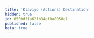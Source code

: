 ```yaml
---
title: 'Klaviyo (Actions) Destination'
hidden: true
id: 650bdf1a62fb34ef0a8058e1
published: false
beta: true
---
```

